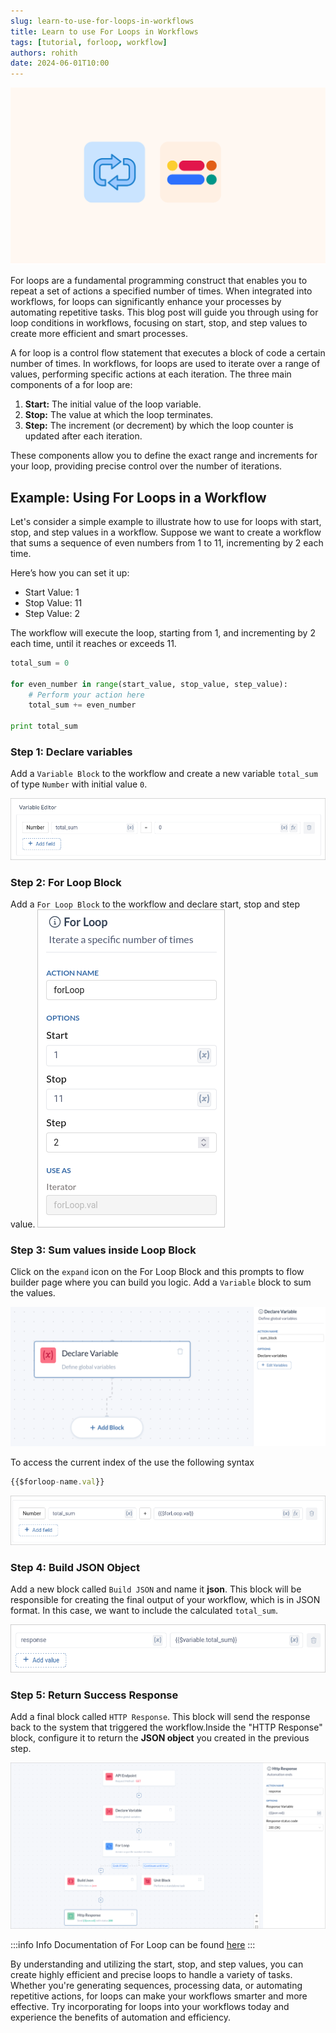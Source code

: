 ```yaml
---
slug: learn-to-use-for-loops-in-workflows
title: Learn to use For Loops in Workflows
tags: [tutorial, forloop, workflow]
authors: rohith
date: 2024-06-01T10:00
---
```


 
![for-loop-banner](./for-loop-banner.png)

For loops are a fundamental programming construct that enables you to repeat a set of actions a specified number of times. When integrated into workflows, for loops can significantly enhance your processes by automating repetitive tasks. This blog post will guide you through using for loop conditions in workflows, focusing on start, stop, and step values to create more efficient and smart processes.

A for loop is a control flow statement that executes a block of code a certain number of times. In workflows, for loops are used to iterate over a range of values, performing specific actions at each iteration. The three main components of a for loop are:

1. **Start:** The initial value of the loop variable.
2. **Stop:** The value at which the loop terminates.
3. **Step:** The increment (or decrement) by which the loop counter is updated after each iteration.

These components allow you to define the exact range and increments for your loop, providing precise control over the number of iterations.

<!-- truncate -->

## Example: Using For Loops in a Workflow

Let's consider a simple example to illustrate how to use for loops with start, stop, and step values in a workflow. Suppose we want to create a workflow that sums a sequence of even numbers from 1 to 11, incrementing by 2 each time.

Here’s how you can set it up:

- Start Value: 1
- Stop Value: 11
- Step Value: 2

The workflow will execute the loop, starting from 1, and incrementing by 2 each time, until it reaches or exceeds 11.

```py title="Sample Pseudo Code" 
total_sum = 0

for even_number in range(start_value, stop_value, step_value):
    # Perform your action here
    total_sum += even_number

print total_sum
```
### Step 1: Declare variables

Add a `Variable Block` to the workflow and create a new variable `total_sum` of type `Number` with initial value `0`.

![forloop](./forloop.png)

### Step 2: For Loop Block

Add a `For Loop Block` to the workflow and declare start, stop and step value.
![for-loop-var](./for-loop-var.png)

### Step 3: Sum values inside Loop Block
Click on the `expand` icon on the For Loop Block and this prompts to flow builder page where you can build you logic. Add a `Variable` block to sum the values. 

![var-block](./var-block.png)

To access the current index of the use the following syntax

```jsx
{{$forloop-name.val}} 
```

![even-sum](./even-sum.png)

### Step 4: Build JSON Object

Add a new block called `Build JSON` and name it **json**. This block will be responsible for creating the final output of your workflow, which is in JSON format. In this case, we want to include the calculated `total_sum`.

![json-block](./json-block.png)

### Step 5: Return Success Response
 
Add a final block called `HTTP Response`. This block will send the response back to the system that triggered the workflow.Inside the "HTTP Response" block, configure it to return the **JSON object** you created in the previous step.

![forloop-workflow](./forloop-workflow.png)


:::info Info 
Documentation of For Loop can be found [here](/flow-builder/blocks/flow-control/for-loop/)
:::


By understanding and utilizing the start, stop, and step values, you can create highly efficient and precise loops to handle a variety of tasks. Whether you're generating sequences, processing data, or automating repetitive actions, for loops can make your workflows smarter and more effective. Try incorporating for loops into your workflows today and experience the benefits of automation and efficiency.